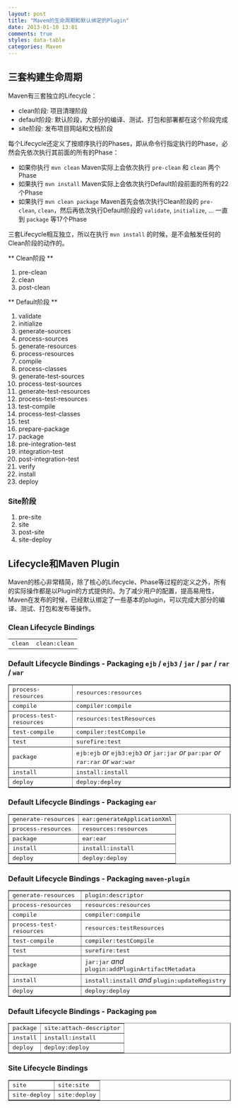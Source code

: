 ```yaml
---
layout: post
title: "Maven的生命周期和默认绑定的Plugin"
date: 2013-01-10 13:01
comments: true
styles: data-table
categories: Maven
---
```


## 三套构建生命周期

Maven有三套独立的Lifecycle：

* clean阶段: 项目清理阶段
* default阶段: 默认阶段，大部分的编译、测试、打包和部署都在这个阶段完成
* site阶段: 发布项目网站和文档阶段

每个Lifecycle还定义了按顺序执行的Phases，即从命令行指定执行的Phase，必然会先依次执行其前面的所有的Phase：

* 如果你执行 `mvn clean` Maven实际上会依次执行 `pre-clean` 和 `clean` 两个Phase
* 如果执行 `mvn install` Maven实际上会依次执行Default阶段前面的所有的22个Phase
* 如果执行 `mvn clean package` Maven首先会依次执行Clean阶段的 `pre-clean`, `clean`，然后再依次执行Default阶段的 `validate`, `initialize`, … 一直到 `package` 等17个Phase

三套Lifecycle相互独立，所以在执行 `mvn install` 的时候，是不会触发任何的Clean阶段的动作的。

** Clean阶段 **

1. pre-clean
1. clean
1. post-clean

** Default阶段 **

1. validate
1. initialize
1. generate-sources
1. process-sources
1. generate-resources
1. process-resources
1. compile
1. process-classes
1. generate-test-sources
1. process-test-sources
1. generate-test-resources
1. process-test-resources
1. test-compile
1. process-test-classes
1. test
1. prepare-package
1. package
1. pre-integration-test
1. integration-test
1. post-integration-test
1. verify
1. install
1. deploy

### Site阶段

1. pre-site
1. site
1. post-site
1. site-deploy

## Lifecycle和Maven Plugin

Maven的核心非常精简，除了核心的Lifecycle、Phase等过程的定义之外，所有的实际操作都是以Plugin的方式提供的。为了减少用户的配置，提高易用性，Maven在发布的时候，已经默认绑定了一些基本的plugin，可以完成大部分的编译、测试、打包和发布等操作。

### Clean Lifecycle Bindings

<table><tr class="a"><td align="left"><tt>clean</tt></td><td align="left"><tt>clean:clean</tt></td></tr></table>

### Default Lifecycle Bindings - Packaging `ejb` / `ejb3` / `jar` / `par` / `rar` / `war`

<table border="1" class="bodyTable"><tr class="a"><td align="left"><tt>process-resources</tt></td><td align="left"><tt>resources:resources</tt></td></tr><tr class="b"><td align="left"><tt>compile</tt></td><td align="left"><tt>compiler:compile</tt></td></tr><tr class="a"><td align="left"><tt>process-test-resources</tt></td><td align="left"><tt>resources:testResources</tt></td></tr><tr class="b"><td align="left"><tt>test-compile</tt></td><td align="left"><tt>compiler:testCompile</tt></td></tr><tr class="a"><td align="left"><tt>test</tt></td><td align="left"><tt>surefire:test</tt></td></tr><tr class="b"><td align="left"><tt>package</tt></td><td align="left"><tt>ejb:ejb</tt> <i>or</i> <tt>ejb3:ejb3</tt> <i>or</i> <tt>jar:jar</tt> <i>or</i> <tt>par:par</tt> <i>or</i> <tt>rar:rar</tt> <i>or</i> <tt>war:war</tt></td></tr><tr class="a"><td align="left"><tt>install</tt></td><td align="left"><tt>install:install</tt></td></tr><tr class="b"><td align="left"><tt>deploy</tt></td><td align="left"><tt>deploy:deploy</tt></td></tr></table>

### Default Lifecycle Bindings - Packaging `ear`

<table border="1" class="bodyTable"><tr class="a"><td align="left"><tt>generate-resources</tt></td><td align="left"><tt>ear:generateApplicationXml</tt></td></tr><tr class="b"><td align="left"><tt>process-resources</tt></td><td align="left"><tt>resources:resources</tt></td></tr><tr class="a"><td align="left"><tt>package</tt></td><td align="left"><tt>ear:ear</tt></td></tr><tr class="b"><td align="left"><tt>install</tt></td><td align="left"><tt>install:install</tt></td></tr><tr class="a"><td align="left"><tt>deploy</tt></td><td align="left"><tt>deploy:deploy</tt></td></tr></table>

### Default Lifecycle Bindings - Packaging `maven-plugin`

<table border="1" class="bodyTable"><tr class="a"><td align="left"><tt>generate-resources</tt></td><td align="left"><tt>plugin:descriptor</tt></td></tr><tr class="b"><td align="left"><tt>process-resources</tt></td><td align="left"><tt>resources:resources</tt></td></tr><tr class="a"><td align="left"><tt>compile</tt></td><td align="left"><tt>compiler:compile</tt></td></tr><tr class="b"><td align="left"><tt>process-test-resources</tt></td><td align="left"><tt>resources:testResources</tt></td></tr><tr class="a"><td align="left"><tt>test-compile</tt></td><td align="left"><tt>compiler:testCompile</tt></td></tr><tr class="b"><td align="left"><tt>test</tt></td><td align="left"><tt>surefire:test</tt></td></tr><tr class="a"><td align="left"><tt>package</tt></td><td align="left"><tt>jar:jar</tt> <i>and</i> <tt>plugin:addPluginArtifactMetadata</tt></td></tr><tr class="b"><td align="left"><tt>install</tt></td><td align="left"><tt>install:install</tt> <i>and</i> <tt>plugin:updateRegistry</tt></td></tr><tr class="a"><td align="left"><tt>deploy</tt></td><td align="left"><tt>deploy:deploy</tt></td></tr></table>

### Default Lifecycle Bindings - Packaging `pom`

<table border="1" class="bodyTable"><tr class="a"><td align="left"><tt>package</tt></td><td align="left"><tt>site:attach-descriptor</tt></td></tr><tr class="b"><td align="left"><tt>install</tt></td><td align="left"><tt>install:install</tt></td></tr><tr class="a"><td align="left"><tt>deploy</tt></td><td align="left"><tt>deploy:deploy</tt></td></tr></table>

### Site Lifecycle Bindings

<table border="1" class="bodyTable"><tr class="a"><td align="left"><tt>site</tt></td><td align="left"><tt>site:site</tt></td></tr><tr class="b"><td align="left"><tt>site-deploy</tt></td><td align="left"><tt>site:deploy</tt></td></tr></table>